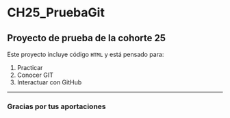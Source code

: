 # CH25_PruebaGit

## Proyecto de prueba de la cohorte 25

Este proyecto incluye código `HTML` y está pensado para:

1. Practicar
2. Conocer GIT
3. Interactuar con GitHub

---

### Gracias por tus aportaciones
